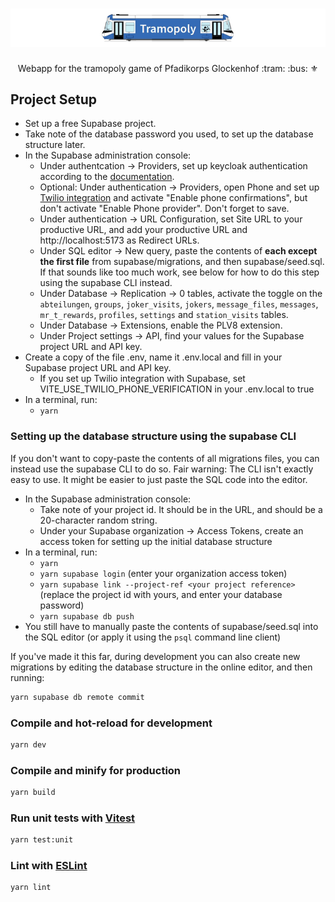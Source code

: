 # <img src="tramopoly.gif" alt="Tramopoly">
<p align="center">Webapp for the tramopoly game of Pfadikorps Glockenhof :tram: :bus: ⚜</p>

## Project Setup

* Set up a free Supabase project.
* Take note of the database password you used, to set up the database structure later.
* In the Supabase administration console:
  * Under authentcation -> Providers, set up keycloak authentication according to the [documentation](https://supabase.com/docs/guides/auth/social-login/auth-keycloak).
  * Optional: Under authentication -> Providers, open Phone and set up [Twilio integration](https://supabase.com/docs/guides/auth/phone-login/twilio#finding-your-twilio-credentials) and activate "Enable phone confirmations", but don't activate "Enable Phone provider". Don't forget to save.
  * Under authentication -> URL Configuration, set Site URL to your productive URL, and add your productive URL and http://localhost:5173 as Redirect URLs.
  * Under SQL editor -> New query, paste the contents of **each except the first file** from supabase/migrations, and then supabase/seed.sql. If that sounds like too much work, see below for how to do this step using the supabase CLI instead.
  * Under Database -> Replication -> 0 tables, activate the toggle on the `abteilungen`, `groups`, `joker_visits`, `jokers`, `message_files`, `messages`, `mr_t_rewards`, `profiles`, `settings` and `station_visits` tables.
  * Under Database -> Extensions, enable the PLV8 extension.
  * Under Project settings -> API, find your values for the Supabase project URL and API key.
* Create a copy of the file .env, name it .env.local and fill in your Supabase project URL and API key.
  * If you set up Twilio integration with Supabase, set VITE_USE_TWILIO_PHONE_VERIFICATION in your .env.local to true
* In a terminal, run:
  * `yarn`

### Setting up the database structure using the supabase CLI

If you don't want to copy-paste the contents of all migrations files, you can instead use the supabase CLI to do so. Fair warning: The CLI isn't exactly easy to use. It might be easier to just paste the SQL code into the editor.

* In the Supabase administration console:
  * Take note of your project id. It should be in the URL, and should be a 20-character random string.
  * Under your Supabase organization -> Access Tokens, create an access token for setting up the initial database structure
* In a terminal, run:
  * `yarn`
  * `yarn supabase login` (enter your organization access token)
  * `yarn supabase link --project-ref <your project reference>` (replace the project id with yours, and enter your database password)
  * `yarn supabase db push`
* You still have to manually paste the contents of supabase/seed.sql into the SQL editor (or apply it using the `psql` command line client)

If you've made it this far, during development you can also create new migrations by editing the database structure in the online editor, and then running:
```bash
yarn supabase db remote commit
```

### Compile and hot-reload for development

```sh
yarn dev
```

### Compile and minify for production

```sh
yarn build
```

### Run unit tests with [Vitest](https://vitest.dev/)

```sh
yarn test:unit
```

### Lint with [ESLint](https://eslint.org/)

```sh
yarn lint
```
